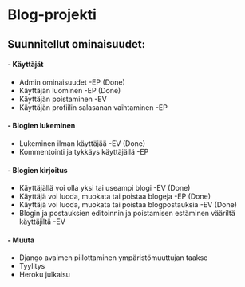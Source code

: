 # Blog-projekti
## Suunnitellut ominaisuudet:

#### - Käyttäjät
- Admin ominaisuudet -EP (Done)
- Käyttäjän luominen -EP (Done)
- Käyttäjän poistaminen -EV
- Käyttäjän profiilin salasanan vaihtaminen -EP

#### - Blogien lukeminen
- Lukeminen ilman käyttäjää -EV (Done)
- Kommentointi ja tykkäys käyttäjällä -EP

#### - Blogien kirjoitus
- Käyttäjällä voi olla yksi tai useampi blogi -EV (Done)
- Käyttäjä voi luoda, muokata tai poistaa blogeja -EP (Done)
- Käyttäjä voi luoda, muokata tai poistaa blogpostauksia -EV (Done)
- Blogin ja postauksien editoinnin ja poistamisen estäminen vääriltä käyttäjiltä -EV

#### - Muuta
- Django avaimen piilottaminen ympäristömuuttujan taakse
- Tyylitys
- Heroku julkaisu